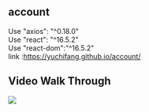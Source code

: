 ## account
Use "axios": "^0.18.0" </br>
Use "react": "^16.5.2" </br>
Use "react-dom":"^16.5.2" </br>
link :https://yuchifang.github.io/account/
## Video Walk Through
![](https://i.imgur.com/8AVKBbw.gif)
